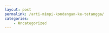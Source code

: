 ```yaml
---
layout: post
permalink: /arti-mimpi-kondangan-ke-tetangga/
categories:
    - Uncategorized
---
```


